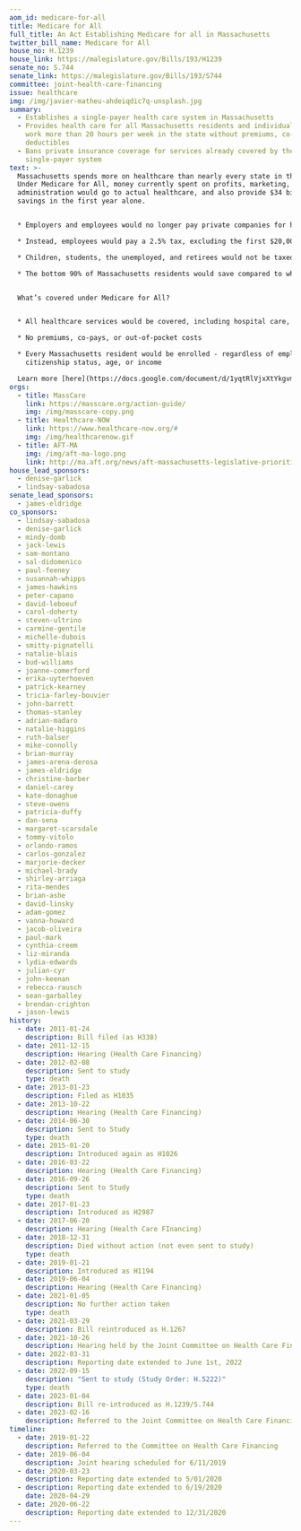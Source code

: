```yaml
---
aom_id: medicare-for-all
title: Medicare for All
full_title: An Act Establishing Medicare for all in Massachusetts
twitter_bill_name: Medicare for All
house_no: H.1239
house_link: https://malegislature.gov/Bills/193/H1239
senate_no: S.744
senate_link: https://malegislature.gov/Bills/193/S744
committee: joint-health-care-financing
issue: healthcare
img: /img/javier-matheu-ahdeiqdic7q-unsplash.jpg
summary:
  - Establishes a single-payer health care system in Massachusetts
  - Provides health care for all Massachusetts residents and individuals who
    work more than 20 hours per week in the state without premiums, co-pays, or
    deductibles
  - Bans private insurance coverage for services already covered by the
    single-payer system
text: >-
  Massachusetts spends more on healthcare than nearly every state in the nation.
  Under Medicare for All, money currently spent on profits, marketing, and
  administration would go to actual healthcare, and also provide $34 billion of
  savings in the first year alone.


  * Employers and employees would no longer pay private companies for health care coverage

  * Instead, employees would pay a 2.5% tax, excluding the first $20,000 of earnings; employers would pay an 8% payroll tax

  * Children, students, the unemployed, and retirees would not be taxed

  * The bottom 90% of Massachusetts residents would save compared to what they spend now; only the top 10% would pay more


  What’s covered under Medicare for All?


  * All healthcare services would be covered, including hospital care, outpatient care, reproductive care including abortion, dental, and long-term care – from cradle to grave

  * No premiums, co-pays, or out-of-pocket costs

  * Every Massachusetts resident would be enrolled - regardless of employment,\
    citizenship status, age, or income

  Learn more [here](https://docs.google.com/document/d/1yqtRlVjxXtYkgvmIpyQSD_hZGExWqNNmzS1JgX9tby4/edit).
orgs:
  - title: MassCare
    link: https://masscare.org/action-guide/
    img: /img/masscare-copy.png
  - title: Healthcare-NOW
    link: https://www.healthcare-now.org/#
    img: /img/healthcarenow.gif
  - title: AFT-MA
    img: /img/aft-ma-logo.png
    link: http://ma.aft.org/news/aft-massachusetts-legislative-priorities-2023-2024
house_lead_sponsors:
  - denise-garlick
  - lindsay-sabadosa
senate_lead_sponsors:
  - james-eldridge
co_sponsors:
  - lindsay-sabadosa
  - denise-garlick
  - mindy-domb
  - jack-lewis
  - sam-montano
  - sal-didomenico
  - paul-feeney
  - susannah-whipps
  - james-hawkins
  - peter-capano
  - david-leboeuf
  - carol-doherty
  - steven-ultrino
  - carmine-gentile
  - michelle-dubois
  - smitty-pignatelli
  - natalie-blais
  - bud-williams
  - joanne-comerford
  - erika-uyterhoeven
  - patrick-kearney
  - tricia-farley-bouvier
  - john-barrett
  - thomas-stanley
  - adrian-madaro
  - natalie-higgins
  - ruth-balser
  - mike-connolly
  - brian-murray
  - james-arena-derosa
  - james-eldridge
  - christine-barber
  - daniel-carey
  - kate-donaghue
  - steve-owens
  - patricia-duffy
  - dan-sena
  - margaret-scarsdale
  - tommy-vitolo
  - orlando-ramos
  - carlos-gonzalez
  - marjorie-decker
  - michael-brady
  - shirley-arriaga
  - rita-mendes
  - brian-ashe
  - david-linsky
  - adam-gomez
  - vanna-howard
  - jacob-oliveira
  - paul-mark
  - cynthia-creem
  - liz-miranda
  - lydia-edwards
  - julian-cyr
  - john-keenan
  - rebecca-rausch
  - sean-garballey
  - brendan-crighton
  - jason-lewis
history:
  - date: 2011-01-24
    description: Bill filed (as H338)
  - date: 2011-12-15
    description: Hearing (Health Care Financing)
  - date: 2012-02-08
    description: Sent to study
    type: death
  - date: 2013-01-23
    description: Filed as H1035
  - date: 2013-10-22
    description: Hearing (Health Care Financing)
  - date: 2014-06-30
    description: Sent to Study
    type: death
  - date: 2015-01-20
    description: Introduced again as H1026
  - date: 2016-03-22
    description: Hearing (Health Care Financing)
  - date: 2016-09-26
    description: Sent to Study
    type: death
  - date: 2017-01-23
    description: Introduced as H2987
  - date: 2017-06-20
    description: Hearing (Health Care FInancing)
  - date: 2018-12-31
    description: Died without action (not even sent to study)
    type: death
  - date: 2019-01-21
    description: Introduced as H1194
  - date: 2019-06-04
    description: Hearing (Health Care Financing)
  - date: 2021-01-05
    description: No further action taken
    type: death
  - date: 2021-03-29
    description: Bill reintroduced as H.1267
  - date: 2021-10-26
    description: Hearing held by the Joint Committee on Health Care Financing
  - date: 2022-03-31
    description: Reporting date extended to June 1st, 2022
  - date: 2022-09-15
    description: "Sent to study (Study Order: H.5222)"
    type: death
  - date: 2023-01-04
    description: Bill re-introduced as H.1239/S.744
  - date: 2023-02-16
    description: Referred to the Joint Committee on Health Care Financing
timeline:
  - date: 2019-01-22
    description: Referred to the Committee on Health Care Financing
  - date: 2019-06-04
    description: Joint hearing scheduled for 6/11/2019
  - date: 2020-03-23
    description: Reporting date extended to 5/01/2020
  - description: Reporting date extended to 6/19/2020
    date: 2020-04-29
  - date: 2020-06-22
    description: Reporting date extended to 12/31/2020
---
```

